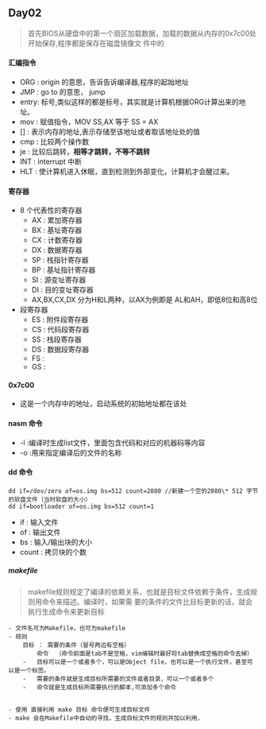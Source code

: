 ## Day02

> 首先BIOS从硬盘中的第一个扇区加载数据，加载的数据从内存的0x7c00处开始保存,程序都是保存在磁盘镜像文
> 件中的

#### 汇编指令
  - ORG : origin 的意思，告诉告诉编译器,程序的起始地址
  - JMP : go to 的意思， jump
  - entry: 标号,类似这样的都是标号，其实就是计算机根据ORG计算出来的地址。
  - mov : 赋值指令，MOV SS,AX 等于 SS = AX
  - []  : 表示内存的地址,表示存储至该地址或者取该地址处的值
  - cmp : 比较两个操作数
  - je  : 比较后跳转，**相等才跳转，不等不跳转**
  - INT : interrupt 中断
  - HLT : 使计算机进入休眠，直到检测到外部变化，计算机才会醒过来。

#### 寄存器
  - 8 个代表性的寄存器
    - AX  : 累加寄存器
    - BX  : 基址寄存器
    - CX  : 计数寄存器
    - DX  : 数据寄存器
    - SP  : 栈指针寄存器
    - BP  : 基址指针寄存器
    - SI  : 源变址寄存器
    - DI  : 目的变址寄存器
    - AX,BX,CX,DX 分为H和L两种，以AX为例即是 AL和AH，即低8位和高8位
  - 段寄存器
    - ES  : 附件段寄存器
    - CS  : 代码段寄存器
    - SS  : 栈段寄存器
    - DS  : 数据段寄存器
    - FS  :
    - GS  :

#### 0x7c00
  - 这是一个内存中的地址，启动系统的初始地址都在该处

#### nasm 命令
  - \-l  :编译时生成list文件，里面包含代码和对应的机器码等内容
  - \-o  :用来指定编译后的文件的名称

#### dd 命令
  
    dd if=/dev/zero of=os.img bs=512 count=2880 //新建一个空的2880\* 512 字节的软盘文件（当时软盘的大小）
    dd if=bootloader of=os.img bs=512 count=1

  - if  : 输入文件
  - of  : 输出文件 
  - bs  : 输入/输出块的大小
  - count : 拷贝块的个数

##### makefile

> makefile规则规定了编译的依赖关系，也就是目标文件依赖于条件，生成规则用命令来描述。编译时，如果需
> 要的条件的文件比目标更新的话，就会执行生成命令来更新目标
	
	- 文件名可为Makefile，也可为makefile
	- 规则
		目标 ： 需要的条件（冒号两边有空格）
			命令	（命令前面是tab不是空格，vim编辑时最好将tab替换成空格的命令去掉）
		-	目标可以是一个或者多个，可以是Object file，也可以是一个执行文件，甚至可以是一个标签。
		-	需要的条件就是生成目标所需要的文件或者目录，可以一个或者多个
		-	命令就是生成目标所需要执行的脚本,可添加多个命令
		
	
	- 使用 直接利用 make 目标 命令便可生成目标文件
	- make 会在Makefile中自动的寻找，生成目标文件的规则并加以利用，


